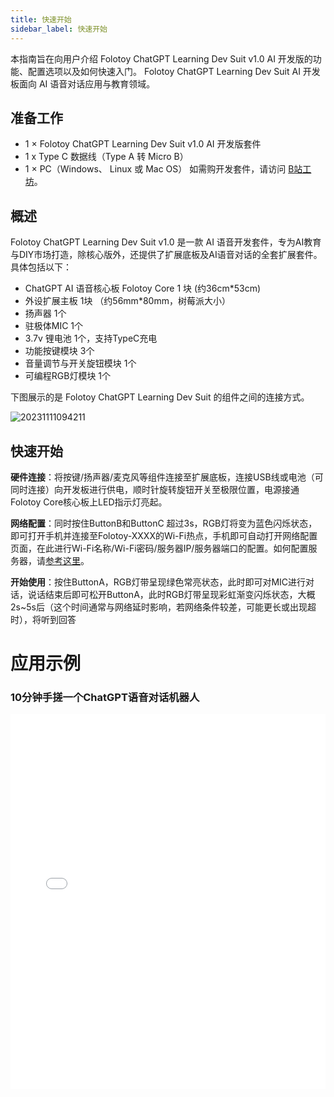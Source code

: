 ```yaml
---
title: 快速开始
sidebar_label: 快速开始
---
```


本指南旨在向用户介绍 Folotoy ChatGPT Learning Dev Suit v1.0 AI 开发版的功能、配置选项以及如何快速入门。
Folotoy ChatGPT Learning Dev Suit AI 开发板面向 AI 语音对话应用与教育领域。

## 准备工作
- 1 × Folotoy ChatGPT Learning Dev Suit v1.0 AI 开发版套件
- 1 x Type C 数据线（Type A 转 Micro B）
- 1 × PC（Windows、 Linux 或 Mac OS）
如需购开发套件，请访问 [B站工坊](https://gf.bilibili.com/item/detail/1104863005)。

## 概述
Folotoy ChatGPT Learning Dev Suit v1.0 是一款 AI 语音开发套件，专为AI教育与DIY市场打造，除核心版外，还提供了扩展底板及AI语音对话的全套扩展套件。具体包括以下：
-  ChatGPT AI 语音核心板 Folotoy Core 1 块 (约36cm*53cm)
- 外设扩展主板 1块 （约56mm*80mm，树莓派大小）
- 扬声器 1个
- 驻极体MIC 1个
- 3.7v 锂电池 1个，支持TypeC充电
- 功能按键模块 3个
- 音量调节与开关旋钮模块 1个
- 可编程RGB灯模块 1个

下图展示的是 Folotoy ChatGPT Learning Dev Suit 的组件之间的连接方式。

![20231111094211](https://user-images.githubusercontent.com/26705239/282208638-db1f3dcf-99fe-4907-adf5-8a12ecfee124.png)


## 快速开始
**硬件连接**：将按键/扬声器/麦克风等组件连接至扩展底板，连接USB线或电池（可同时连接）向开发板进行供电，顺时针旋转旋钮开关至极限位置，电源接通Folotoy Core核心板上LED指示灯亮起。

**网络配置**：同时按住ButtonB和ButtonC 超过3s，RGB灯将变为蓝色闪烁状态，即可打开手机并连接至Folotoy-XXXX的Wi-Fi热点，手机即可自动打开网络配置页面，在此进行Wi-Fi名称/Wi-Fi密码/服务器IP/服务器端口的配置。如何配置服务器，请[参考这里](../installation/1panel.md)。

**开始使用**：按住ButtonA，RGB灯带呈现绿色常亮状态，此时即可对MIC进行对话，说话结束后即可松开ButtonA，此时RGB灯带呈现彩虹渐变闪烁状态，大概2s~5s后（这个时间通常与网络延时影响，若网络条件较差，可能更长或出现超时），将听到回答



# 应用示例

### 10分钟手搓一个ChatGPT语音对话机器人

<iframe width="100%" height="600" src="//player.bilibili.com/player.html?aid=577930846&bvid=BV12z4y1N7ne&cid=1320023873&p=1" scrolling="no" border="0" frameborder="no" framespacing="0" allowfullscreen="true"> </iframe>